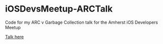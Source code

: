 # iOSDevsMeetup-ARCTalk
Code for my ARC v Garbage Collection talk for the Amherst iOS Developers Meetup

[Talk here](https://youtu.be/B7yUJdmS5Ks)